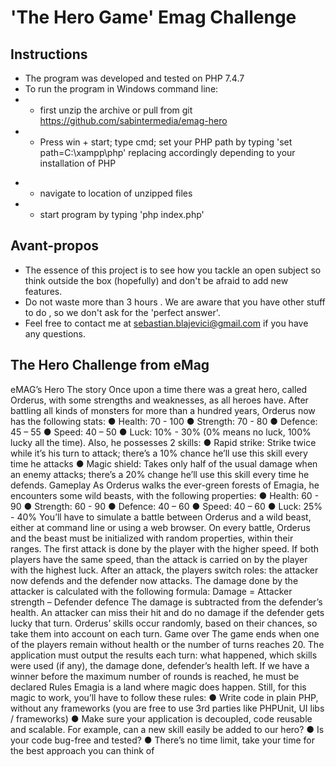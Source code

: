 # 'The Hero Game' Emag Challenge

## Instructions

- The program was developed and tested on PHP 7.4.7
- To run the program in Windows command line:
- - first unzip the archive or pull from git https://github.com/sabintermedia/emag-hero
- - Press win + start; type cmd; set your PHP path by typing 'set path=C:\xampp\php' replacing accordingly depending to your installation of PHP

* - navigate to location of unzipped files
* - start program by typing 'php index.php'

## Avant-propos

- The essence of this project is to see how you tackle an open subject so think outside the box (hopefully) and
  don't be afraid to add new features.
- Do not waste more than 3 hours . We are aware that you have other stuff to do , so we don't ask for the 'perfect answer'.
- Feel free to contact me at sebastian.blajevici@gmail.com if you have any questions.

## The Hero Challenge from eMag

eMAG’s Hero
The story
Once upon a time there was a great hero, called Orderus, with some strengths and weaknesses, as all heroes have.
After battling all kinds of monsters for more than a hundred years, Orderus now has the following stats:
● Health: 70 - 100
● Strength: 70 - 80
● Defence: 45 – 55
● Speed: 40 – 50
● Luck: 10% - 30% (0% means no luck, 100% lucky all the time).
Also, he possesses 2 skills:
● Rapid strike: Strike twice while it’s his turn to attack; there’s a 10% chance he’ll use this skill
every time he attacks
● Magic shield: Takes only half of the usual damage when an enemy attacks; there’s a 20%
change he’ll use this skill every time he defends.
Gameplay
As Orderus walks the ever-green forests of Emagia, he encounters some wild beasts, with the
following properties:
● Health: 60 - 90
● Strength: 60 - 90
● Defence: 40 – 60
● Speed: 40 – 60
● Luck: 25% - 40%
You’ll have to simulate a battle between Orderus and a wild beast, either at command line or using a web browser. On every battle, Orderus and the beast must be initialized with random properties, within their ranges.
The first attack is done by the player with the higher speed. If both players have the same speed,
than the attack is carried on by the player with the highest luck. After an attack, the players switch
roles: the attacker now defends and the defender now attacks.
The damage done by the attacker is calculated with the following formula:
Damage = Attacker strength – Defender defence
The damage is subtracted from the defender’s health. An attacker can miss their hit and do no
damage if the defender gets lucky that turn.
Orderus’ skills occur randomly, based on their chances, so take them into account on each turn.
Game over
The game ends when one of the players remain without health or the number of turns reaches 20.
The application must output the results each turn: what happened, which skills were used (if any),
the damage done, defender’s health left.
If we have a winner before the maximum number of rounds is reached, he must be declared
Rules
Emagia is a land where magic does happen. Still, for this magic to work, you’ll have to follow these
rules:
● Write code in plain PHP, without any frameworks (you are free to use 3rd parties like
PHPUnit, UI libs / frameworks)
● Make sure your application is decoupled, code reusable and scalable. For example, can a
new skill easily be added to our hero?
● Is your code bug-free and tested?
● There’s no time limit, take your time for the best approach you can think of
